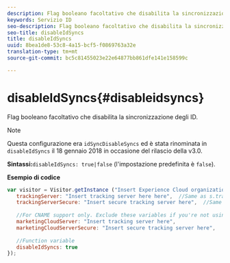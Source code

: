 ```yaml
---
description: Flag booleano facoltativo che disabilita la sincronizzazione degli ID.
keywords: Servizio ID
seo-description: Flag booleano facoltativo che disabilita la sincronizzazione degli ID.
seo-title: disableIdSyncs
title: disableIdSyncs
uuid: 8bea1de8-53c8-4a15-bcf5-f0869763a32e
translation-type: tm+mt
source-git-commit: bc5c81455023e22e64877bb861dfe141e158599c

---
```



# disableIdSyncs{#disableidsyncs}

Flag booleano facoltativo che disabilita la sincronizzazione degli ID.

>[!NOTE]
>
>Questa configurazione era `idSyncDisableSyncs` ed è stata rinominata in `disableIdSyncs` il 18 gennaio 2018 in occasione del rilascio della v3.0.

**Sintassi:**`disableIdSyncs: true|false` (l'impostazione predefinita è `false`).

**Esempio di codice**

```js
var visitor = Visitor.getInstance ("Insert Experience Cloud organization ID here",{ 
   trackingServer: "Insert tracking server here here",  //Same as s.trackingServer 
   trackingServerSecure: "Insert secure tracking server here",  //Same as s.trackingServerSecure 
 
   //For CNAME support only. Exclude these variables if you're not using CNAME 
   marketingCloudServer: "Insert tracking server here", 
   marketingCloudServerSecure: "Insert secure tracking server here", 
 
   //Function variable 
   disableIdSyncs: true 
});
```

